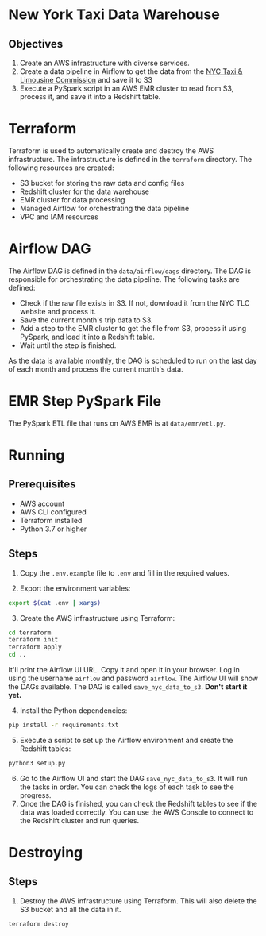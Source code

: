 # New York Taxi Data Warehouse

## Objectives

1. Create an AWS infrastructure with diverse services.
2. Create a data pipeline in Airflow to get the data from the [NYC Taxi & Limousine Commission](https://www.nyc.gov/site/tlc/about/tlc-trip-record-data.page) and save it to S3
3. Execute a PySpark script in an AWS EMR cluster to read from S3, process it, and save it into a Redshift table.

# Terraform

Terraform is used to automatically create and destroy the AWS infrastructure. The infrastructure is defined in the `terraform` directory. The following resources are created:

- S3 bucket for storing the raw data and config files
- Redshift cluster for the data warehouse
- EMR cluster for data processing
- Managed Airflow for orchestrating the data pipeline
- VPC and IAM resources

# Airflow DAG

The Airflow DAG is defined in the `data/airflow/dags` directory. The DAG is responsible for orchestrating the data pipeline. The following tasks are defined:

- Check if the raw file exists in S3. If not, download it from the NYC TLC website and process it.
- Save the current month's trip data to S3.
- Add a step to the EMR cluster to get the file from S3, process it using PySpark, and load it into a Redshift table.
- Wait until the step is finished.

As the data is available monthly, the DAG is scheduled to run on the last day of each month and process the current month's data.

# EMR Step PySpark File

The PySpark ETL file that runs on AWS EMR is at `data/emr/etl.py`.

# Running

## Prerequisites

- AWS account
- AWS CLI configured
- Terraform installed
- Python 3.7 or higher

## Steps

1. Copy the `.env.example` file to `.env` and fill in the required values.

2. Export the environment variables:

```bash
export $(cat .env | xargs)
```

3. Create the AWS infrastructure using Terraform:

```bash
cd terraform
terraform init
terraform apply
cd ..
```

It'll print the Airflow UI URL. Copy it and open it in your browser. Log in using the username `airflow` and password `airflow`. The Airflow UI will show the DAGs available. The DAG is called `save_nyc_data_to_s3`. **Don't start it yet.**

4. Install the Python dependencies:

```bash
pip install -r requirements.txt
```

5. Execute a script to set up the Airflow environment and create the Redshift tables:

```bash
python3 setup.py
```

6. Go to the Airflow UI and start the DAG `save_nyc_data_to_s3`. It will run the tasks in order. You can check the logs of each task to see the progress.
7. Once the DAG is finished, you can check the Redshift tables to see if the data was loaded correctly. You can use the AWS Console to connect to the Redshift cluster and run queries.

# Destroying

## Steps

1. Destroy the AWS infrastructure using Terraform. This will also delete the S3 bucket and all the data in it.

```bash
terraform destroy
```
